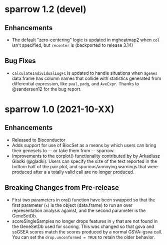 # sparrow 1.2 (devel)

## Enhancements

* The default "zero-centering" logic is updated in mgheatmap2 when `col` isn't
  specified, but `recenter` is (backported to release 3.14)

## Bug Fixes

* `calculateIndividualLogFC` is updated to handle situations when `$genes`
  data.frame has column names that collide with statistics generated from
  differential expression, like `pval`, `padg`, and `AveExpr`. Thanks to
  @sandersen12 for the bug report.

# sparrow 1.0 (2021-10-XX)

## Enhancements

* Released to Bioconductor
* Adds support for use of BiocSet as a means by which users can bring their
  genesets to -- or take them from -- sparrow.
* Improvements to the corplot() functionality contributed by by Arkadiusz Gladki
  (@gladki). Users can specify the size of the text reported in the bottom half
  of the pair plot, and spurious/annoying warnings that were produced after a
  a totally valid call are no longer produced.

## Breaking Changes from Pre-release

* First two parameters in ora() function have been swapped so that the
  first parameter (`x`) is the object (data.frame) to run an over
  representation analysis against, and the second parameter is the GeneSetDb.
* scoreSingleSamples no longer drops features in `y` that are not found
  in the GeneSetDb used for scoring. This was changed so that gsva and ssGSEA
  scores match the scores produced by a normal GSVA::gsva call. You can set
  the `drop.unconformed = TRUE` to retain the older behavior.
